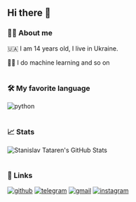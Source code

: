 ## Hi there 👋

<!--
**tatarenstas/tatarenstas** is a ✨ _special_ ✨ repository because its `README.md` (this file) appears on your GitHub profile.

Here are some ideas to get you started:

- 🔭 I’m currently working on ...
- 🌱 I’m currently learning ...
- 👯 I’m looking to collaborate on ...
- 🤔 I’m looking for help with ...
- 💬 Ask me about ...
- 📫 How to reach me: ...
- 😄 Pronouns: ...
- ⚡ Fun fact: ...
-->
 
### 🙋‍♂️ About me

🇺🇦 I am 14 years old, I live in Ukraine.

👨‍💻 I do machine learning and so on

#
### 🛠️ My favorite language

 ​![​python​](https://img.shields.io/badge/Python-3776AB?style=for-the-badge&logo=python&logoColor=white) 
#
### 📈 Stats
![Stanislav Tataren's GitHub Stats](https://github-readme-stats.vercel.app/api?username=tatarenstas)

#
### 🔗 Links

 ​[![​github​](https://img.shields.io/badge/GitHub-000000?style=for-the-badge&logo=GitHub&logoColor=white)](https://github.com/tatarenstas) 
 ​[![​telegram](https://img.shields.io/badge/Telegram-0088CC?style=for-the-badge&logo=telegram&logoColor=white)](https://t.me/tatarenstas)
 ​[![​gmail​](https://img.shields.io/badge/Gmail-D14836?style=for-the-badge&logo=Gmail&logoColor=white)](mailto:tatarenstas@gmail.com) 
 ​[![​instagram​](https://img.shields.io/badge/Instagram-E4405F?style=for-the-badge&logo=instagram&logoColor=white)](https://www.instagram.com/tatarenstas/)
